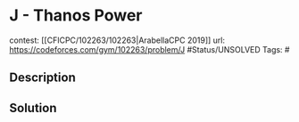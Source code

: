 # J - Thanos Power

contest: [[CFICPC/102263/102263|ArabellaCPC 2019]]
url: https://codeforces.com/gym/102263/problem/J
#Status/UNSOLVED
Tags: #

## Description

## Solution

